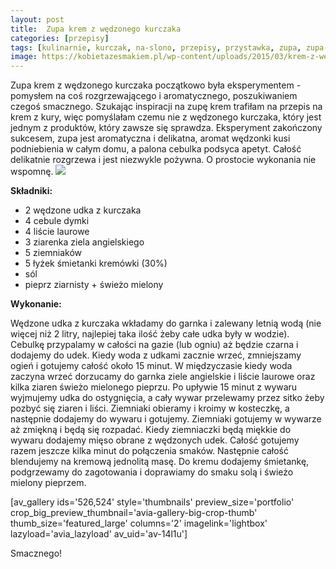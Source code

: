 ```yaml
---
layout: post
title:  Zupa krem z wędzonego kurczaka
categories: [przepisy]
tags: [kulinarnie, kurczak, na-slono, przepisy, przystawka, zupa, zupa-krem, zupy]
image: https://kobietazesmakiem.pl/wp-content/uploads/2015/03/krem-z-wedzonego-kurczaka-1.jpg
---
```

Zupa krem z wędzonego kurczaka początkowo była eksperymentem - pomysłem na coś rozgrzewającego i aromatycznego, poszukiwaniem czegoś smacznego. Szukając inspiracji na zupę krem trafiłam na przepis na krem z kury, więc pomyślałam czemu nie z wędzonego kurczaka, który jest jednym z produktów, który zawsze się sprawdza. Eksperyment zakończony sukcesem, zupa jest aromatyczna i delikatna, aromat wędzonki kusi podniebienia w całym domu, a palona cebulka podsyca apetyt. Całość delikatnie rozgrzewa i jest niezwykle pożywna. O prostocie wykonania nie wspomnę.
![](https://kobietazesmakiem.pl/wp-content/uploads/2015/03/krem-z-wedzonego-kurczaka-2-300x222.jpg)



**Składniki:**
* 2 wędzone udka z kurczaka
* 4 cebule dymki
* 4 liście laurowe
* 3 ziarenka ziela angielskiego
* 5 ziemniaków
* 5 łyżek śmietanki kremówki (30%)
* sól
* pieprz ziarnisty + świeżo mielony


**Wykonanie:**

Wędzone udka z kurczaka wkładamy do garnka i zalewany letnią wodą (nie więcej niż 2 litry, najlepiej taka ilość żeby całe udka były w wodzie). Cebulkę przypalamy w całości na gazie (lub ogniu) aż będzie czarna i dodajemy do udek. Kiedy woda z udkami zacznie wrzeć, zmniejszamy ogień i gotujemy całość około 15 minut. W międzyczasie kiedy woda zaczyna wrzeć dorzucamy do garnka ziele angielskie i liście laurowe oraz kilka ziaren świeżo mielonego pieprzu. Po upływie 15 minut z wywaru wyjmujemy udka do ostygnięcia, a cały wywar przelewamy przez sitko żeby pozbyć się ziaren i liści. Ziemniaki obieramy i kroimy w kosteczkę, a następnie dodajemy do wywaru i gotujemy. Ziemniaki gotujemy w wywarze aż zmiękną i będą się rozpadać. Kiedy ziemniaczki będą miękkie do wywaru dodajemy mięso obrane z wędzonych udek. Całość gotujemy razem jeszcze kilka minut do połączenia smaków. Następnie całość blendujemy na kremową jednolitą masę. Do kremu dodajemy śmietankę, podgrzewamy do zagotowania i doprawiamy do smaku solą i świeżo mielony pieprzem.

[av\_gallery ids='526,524' style='thumbnails' preview\_size='portfolio' crop\_big\_preview\_thumbnail='avia-gallery-big-crop-thumb' thumb\_size='featured\_large' columns='2' imagelink='lightbox' lazyload='avia\_lazyload' av\_uid='av-14l1u']

Smacznego!

 
    